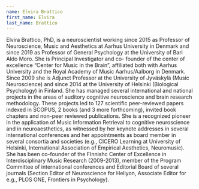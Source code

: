 ```yaml
---
name: Elvira Brattico
first_name: Elvira
last_name: Brattico
---
```

Elvira Brattico, PhD, is a neuroscientist working since 2015 as Professor of Neuroscience, Music and Aesthetics 
at Aarhus University in Denmark and since 2019 as Professor of
General Psychology at the University of Bari Aldo Moro. She is Principal Investigator and co-
founder of the center of excellence “Center for Music in the Brain”, affiliated both with
Aarhus University and the Royal Academy of Music Aarhus/Aalborg in Denmark. Since 2009
she is Adjunct Professor at the University of Jyväskylä (Music Neuroscience) and since 2014
at the University of Helsinki (Biological Psychology) in Finland. She has managed several
international and national projects in the areas of auditory cognitive neuroscience and brain
research methodology. These projects led to 127 scientific peer-reviewed papers indexed in
SCOPUS, 2 books (and 3 more forthcoming), invited book chapters and non-peer reviewed
publications. She is a recognized pioneer in the application of Music Information Retrieval to
cognitive neuroscience and in neuroaesthetics, as witnessed by her keynote addresses in
several international conferences and her appointments as board member in several
consortia and societies (e.g., CICERO Learning at University of Helsinki, International
Association of Empirical Aesthetics, Neuromusic). She has been co-founder of the FInnishc
Center of Excellence in Interdisciplinary Music Research (2009-2013), member of the
Program Committee of international conferences and Editorial Board of several journals
(Section Editor of Neuroscience for Heliyon, Associate Editor for e.g., PLOS ONE, Frontiers in
Psychology).
